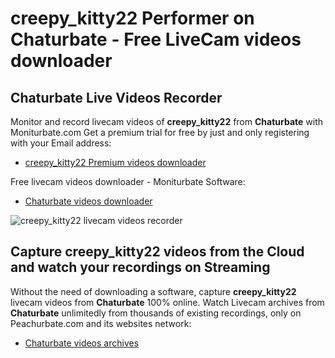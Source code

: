 # creepy_kitty22 Performer on Chaturbate - Free LiveCam videos downloader

## Chaturbate Live Videos Recorder

Monitor and record livecam videos of **creepy_kitty22** from **Chaturbate** with Moniturbate.com
Get a premium trial for free by just and only registering with your Email address:
* [creepy_kitty22 Premium videos downloader](https://moniturbate.com/request-demo-licence-key.html)

Free livecam videos downloader - Moniturbate Software:
* [Chaturbate videos downloader](https://moniturbate.com/moniturbate-download-software.html)

![creepy_kitty22 livecam videos recorder](https://peachurnet.com/templates/moniturbate-software.png)


## Capture creepy_kitty22 videos from the Cloud and watch your recordings on Streaming

Without the need of downloading a software, capture **creepy_kitty22** livecam videos from **Chaturbate** 100% online.
Watch Livecam archives from **Chaturbate** unlimitedly from thousands of existing recordings, only on Peachurbate.com and its websites network:
* [Chaturbate videos archives](https://peachurnet.com/)